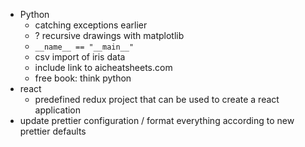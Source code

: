 - Python
  - catching exceptions earlier
  - ? recursive drawings with matplotlib
  - `__name__ == "__main__"`
  - csv import of iris data
  - include link to aicheatsheets.com
  - free book: think python
- react
  - predefined redux project that can be used to create a react application
- update prettier configuration / format everything according to new prettier defaults
